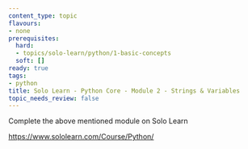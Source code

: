 ```yaml
---
content_type: topic
flavours:
- none
prerequisites:
  hard:
  - topics/solo-learn/python/1-basic-concepts
  soft: []
ready: true
tags:
- python
title: Solo Learn - Python Core - Module 2 - Strings & Variables
topic_needs_review: false
---
```


Complete the above mentioned module on Solo Learn

https://www.sololearn.com/Course/Python/
